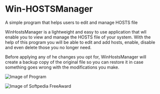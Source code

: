 # Win-HOSTSManager
A simple program that helps users to edit and manage HOSTS file

WinHostsManager is a lightweight and easy to use application that wll enable you to view and manage the HOSTS file of your system. With the help of this program you will be able to edit and add hosts, enable, disable and even delete those you no longer need.

Before applying any of he changes you opt for, WinHostsManager will create a backup copy of the original file so you can restore it in case something goes wrong with the modifications you make. 


![Image of Program](http://i1-win.softpedia-static.com/screenshots/WinHostsManager_3.png)

![Image of Softpedia FreeAward](http://www.softpedia.com/base_img/softpedia_free_award_f.gif)
